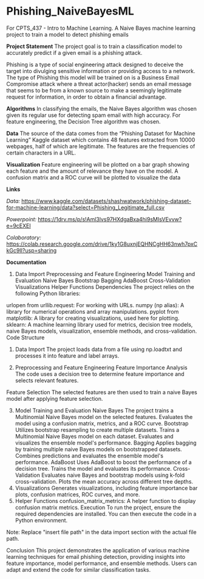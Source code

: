 # Phishing_NaiveBayesML
For CPTS_437 - Intro to Machine Learning. A Naive Bayes machine learning project to train a model to detect phishing emails

**Project Statement**
The project goal is to train a classification model to accurately predict if a given email is a phishing attack.

Phishing is a type of social engineering attack designed to deceive the target into divulging sensitive information or providing access to a network. The type of Phishing this model will be trained on is a Business Email Compromise attack where a threat actor(hacker) sends an email message that seems to be from a known source to make a seemingly legitimate request for information, in order to obtain a financial advantage.

**Algorithms**
In classifying the emails, the Naive Bayes algorithm was chosen given its regular use for detecting spam email with high accuracy. For feature engineering, the Decision Tree algorithm was chosen.

**Data**
The source of the data comes from the “Phishing Dataset for Machine Learning” Kaggle dataset which contains 48 features extracted from 10000 webpages, half of which are legitimate. The features are the frequencies of certain characters in a URL.

**Visualization**
Feature engineering will be plotted on a bar graph showing each feature and the amount of relevance they have on the model. A confusion matrix and a ROC curve will be plotted to visualize the data

**Links**

*Data:* https://www.kaggle.com/datasets/shashwatwork/phishing-dataset-for-machine-learning/data?select=Phishing_Legitimate_full.csv


*Powerpoint:* https://1drv.ms/p/s!Aml3lvs97HXdgaBxa4hi9sMIsVEvvw?e=9cEXEI


*Colaboratory:* https://colab.research.google.com/drive/1ky1G8uxnjEQHNCgHH63nwh7pxCkGc9II?usp=sharing


**Documentation**
1. Data Import
Preprocessing and Feature Engineering
Model Training and Evaluation
Naive Bayes
Bootstrap
Bagging
AdaBoost
Cross-Validation
Visualizations
Helper Functions
Dependencies
The project relies on the following Python libraries:

urlopen from urllib.request: For working with URLs.
numpy (np alias): A library for numerical operations and array manipulations.
pyplot from matplotlib: A library for creating visualizations, used here for plotting.
sklearn: A machine learning library used for metrics, decision tree models, naive Bayes models, visualization, ensemble methods, and cross-validation.
Code Structure
1. Data Import
The project loads data from a file using np.loadtxt and processes it into feature and label arrays.

2. Preprocessing and Feature Engineering
Feature Importance Analysis
The code uses a decision tree to determine feature importance and selects relevant features.

Feature Selection
The selected features are then used to train a naive Bayes model after applying feature selection.

3. Model Training and Evaluation
Naive Bayes
The project trains a Multinomial Naive Bayes model on the selected features.
Evaluates the model using a confusion matrix, metrics, and a ROC curve.
Bootstrap
Utilizes bootstrap resampling to create multiple datasets.
Trains a Multinomial Naive Bayes model on each dataset.
Evaluates and visualizes the ensemble model's performance.
Bagging
Applies bagging by training multiple naive Bayes models on bootstrapped datasets.
Combines predictions and evaluates the ensemble model's performance.
AdaBoost
Uses AdaBoost to boost the performance of a decision tree.
Trains the model and evaluates its performance.
Cross-Validation
Evaluates naive Bayes and bootstrap models using k-fold cross-validation.
Plots the mean accuracy across different tree depths.
4. Visualizations
Generates visualizations, including feature importance bar plots, confusion matrices, ROC curves, and more.
5. Helper Functions
confusion_matrix_metrics: A helper function to display confusion matrix metrics.
Execution
To run the project, ensure the required dependencies are installed. You can then execute the code in a Python environment.

Note: Replace "insert file path" in the data import section with the actual file path.

Conclusion
This project demonstrates the application of various machine learning techniques for email phishing detection, providing insights into feature importance, model performance, and ensemble methods. Users can adapt and extend the code for similar classification tasks.
